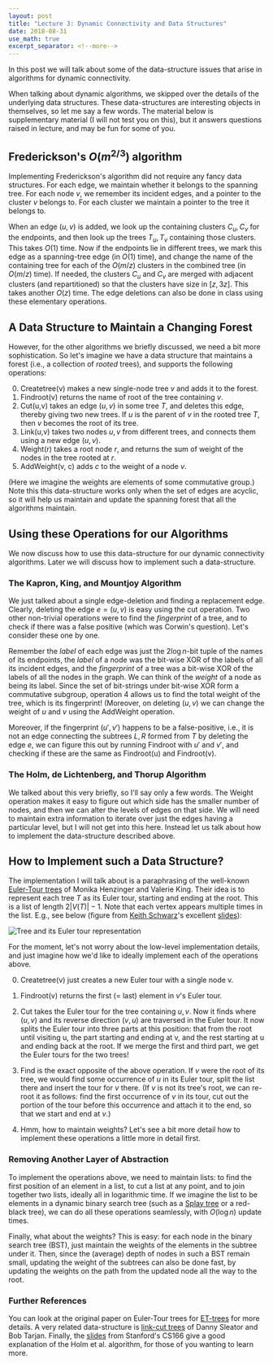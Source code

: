 ```yaml
---
layout: post
title: "Lecture 3: Dynamic Connectivity and Data Structures"
date: 2018-08-31
use_math: true
excerpt_separator: <!--more-->
---
```


In this post we will talk about some of the data-structure issues that
arise in algorithms for dynamic connectivity.
<!--more-->

When talking about dynamic algorithms, we skipped over the details of
the underlying data structures. These data-structures are interesting
objects in themselves, so let me say a few words. The material below is
supplementary material (I will not test you on this), but it answers
questions raised in lecture, and may be fun for some of you.

## Frederickson's $O(m^{2/3})$ algorithm 

Implementing Frederickson's algorithm did not require any fancy data
structures. For each edge, we maintain whether it belongs to the
spanning tree. For each node $v$, we remember its incident edges, and a
pointer to the cluster $v$ belongs to. For each cluster we maintain a
pointer to the tree it belongs to.

When an edge $(u,v)$ is added, we look up the containing clusters $C_u,
C_v$ for the endpoints, and then look up the trees $T_u, T_v$ containing
those clusters. This takes $O(1)$ time. Now if the endpoints lie in
different trees, we mark this edge as a spanning-tree edge (in $O(1)$
time), and change the name of the containing tree for each of the
$O(m/z)$ clusters in the combined tree (in $O(m/z)$ time). If needed,
the clusters $C_u$ and $C_v$ are merged with adjacent clusters (and
repartitioned) so that the clusters have size in $[z,3z]$. This takes
another $O(z)$ time. The edge deletions can also be done in class using
these elementary operations.

## A Data Structure to Maintain a Changing Forest

However, for the other algorithms we briefly discussed, we need a bit
more sophistication. So let's imagine we have a data structure that
maintains a forest (i.e., a collection of *rooted* trees), and supports
the following operations:

0. Createtree(v) makes a new single-node tree $v$ and adds it to the forest.
1. Findroot(v) returns the name of root of the tree containing $v$.
2. Cut(u,v) takes an edge $(u,v)$ in some tree $T$, and deletes this
   edge, thereby giving two new trees. If $u$ is the parent of $v$ in
   the rooted tree $T$, then $v$ becomes the root of its tree.
3. Link(u,v) takes two nodes $u, v$ from different trees, and connects them
   using a new edge $(u,v)$. 
4. Weight(r) takes a root node $r$, and returns the sum of weight of the
   nodes in the tree rooted at $r$. 
5. AddWeight(v, c) adds $c$ to the weight of a node $v$.

(Here we imagine the weights are elements of some commutative group.)
Note this this data-structure works only when the set of edges are
acyclic, so it will help us maintain and update the spanning forest that
all the algorithms maintain.

## Using these Operations for our Algorithms

We now discuss how to use this data-structure for our dynamic
connectivity algorithms. Later we will discuss how to implement such a
data-structure.

### The Kapron, King, and Mountjoy Algorithm

We just talked about a single edge-deletion and finding a replacement
edge. Clearly, deleting the edge $e = (u,v)$ is easy using the cut
operation. Two other non-trivial operations were to find the
_fingerprint_ of a tree, and to check if there was a false positive
(which was Corwin's question). Let's consider these one by one.

Remember the _label_ of each edge was just the $2\log n$-bit tuple of
the names of its endpoints, the _label_ of a node was the bit-wise XOR
of the labels of all its incident edges, and the _fingerprint_ of a tree
was a bit-wise XOR of the labels of all the nodes in the graph. We can
think of the _weight_ of a node as being its label. Since the set of
bit-strings under bit-wise XOR form a commutative subgroup, operation
$4$ allows us to find the total weight of the tree, which is its
fingerprint! (Moreover, on deleting $(u,v)$ we can change the weight of
$u$ and $v$ using the AddWeight operation.

Moreover, if the fingerprint $(u',v')$ happens to be a false-positive,
i.e., it is not an edge connecting the subtrees $L,R$ formed from $T$ by
deleting the edge $e$, we can figure this out by running Findroot with
$u'$ and $v'$, and checking if these are the same as Findroot(u) and
Findroot(v).

### The Holm, de Lichtenberg, and Thorup Algorithm

We talked about this very briefly, so I'll say only a few words. The
Weight operation makes it easy to figure out which side has the smaller
number of nodes, and then we can alter the levels of edges on that
side. We will need to maintain extra information to iterate over just
the edges having a particular level, but I will not get into this
here. Instead let us talk about how to implement the data-structure
described above.

## How to Implement such a Data Structure?

The implementation I will talk about is a paraphrasing of the well-known
[Euler-Tour
trees](http://citeseerx.ist.psu.edu/viewdoc/download?doi=10.1.1.53.7942&rep=rep1&type=pdf)
of Monika Henzinger and Valerie King. Their idea is to represent each
tree $T$ as its Euler tour, starting and ending at the root. This is a
list of length $2|V(T)|-1$. Note that each vertex appears multiple times
in the list. E.g., see below (figure from [Keith Schwarz](http://www.keithschwarz.com/)'s excellent [slides](http://web.stanford.edu/class/archive/cs/cs166/cs166.1166/lectures/17/Small17.pdf)):

![Tree and its Euler tour
 representation](/figures/ET-tree.png)

For the moment, let's not worry about the low-level implementation
details, and just imagine how we'd like to ideally implement each of the
operations above.

0. Createtree(v) just creates a new Euler tour with a single node v.

1. Findroot(v) returns the first (= last) element in $v$'s Euler tour.

2. Cut takes the Euler tour for the tree containing $u,v$. Now it finds
where $(u,v)$ and its reverse direction $(v,u)$ are traversed in the
Euler tour. It now splits the Euler tour into three parts at this
position: that from the root until visiting u, the part starting and
ending at v, and the rest starting at u and ending back at the root. If
we merge the first and third part, we get the Euler tours for the two
trees!

3. Find is the exact opposite of the above operation. If $v$ were the
root of its tree, we would find some occurrence of $u$ in its Euler
tour, split the list there and insert the tour for $v$ there. (If $v$ is
not its tree's root, we can re-root it as follows: find the first
occurrence of $v$ in its tour, cut out the portion of the tour before
this occurrence and attach it to the end, so that we start and end at
$v$.)

4. Hmm, how to maintain weights? Let's see a bit more detail how to
implement these operations a little more in detail first.

### Removing Another Layer of Abstraction

To implement the operations above, we need to maintain lists: to find
the first position of an element in a list, to cut a list at any point,
and to join together two lists, ideally all in logarithmic time. If we
imagine the list to be elements in a dynamic binary search tree (such as
a [Splay
tree](http://www.cs.cmu.edu/afs/cs.cmu.edu/academic/class/15451-s17/www/lectures/lec04-splay.pdf)
or a red-black tree), we can do all these operations seamlessly, with
$O(\log n)$ update times.

Finally, what about the weights? This is easy: for each node in the
binary search tree (BST), just maintain the weights of the elements in
the subtree under it. Then, since the (average) depth of nodes in such a
BST remain small, updating the weight of the subtrees can also be done
fast, by updating the weights on the path from the updated node all the
way to the root.

### Further References

You can look at the original paper on Euler-Tour trees for
[ET-trees](http://citeseerx.ist.psu.edu/viewdoc/download?doi=10.1.1.53.7942&rep=rep1&type=pdf)
for more details. A very related data-structure is [link-cut
trees](https://en.wikipedia.org/wiki/Link/cut_tree) of Danny Sleator and
Bob Tarjan. Finally, the
[slides](http://web.stanford.edu/class/archive/cs/cs166/cs166.1166/lectures/17/Small17.pdf)
from Stanford's CS166 give a good explanation of the Holm et
al. algorithm, for those of you wanting to learn more.
